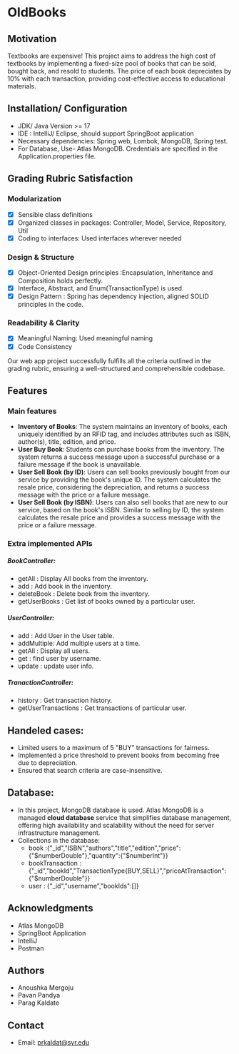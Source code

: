 # OldBooks

## Motivation
Textbooks are expensive! This project aims to address the high cost of textbooks by implementing 
a fixed-size pool of books that can be sold, bought back, and resold to students. The price of 
each book depreciates by 10% with each transaction, providing cost-effective access to educational 
materials.

## Installation/ Configuration
- JDK/ Java Version >= 17
- IDE : IntelliJ/ Eclipse, should support SpringBoot application
- Necessary dependencies: Spring web, Lombok, MongoDB, Spring test.
- For Database, Use- Atlas MongoDB. Credentials are specified in the Application.properties file.

## Grading Rubric Satisfaction

### Modularization
- [x] Sensible class definitions
- [x] Organized classes in packages: Controller, Model, Service, Repository, Util
- [x] Coding to interfaces: Used interfaces wherever needed

### Design & Structure
- [x] Object-Oriented Design principles :Encapsulation, Inheritance and Composition holds perfectly.
- [x] Interface, Abstract, and Enum(TransactionType) is used.
- [x] Design Pattern : Spring has dependency injection, aligned SOLID principles in the code.

### Readability & Clarity
- [x] Meaningful Naming: Used meaningful naming
- [x] Code Consistency

Our web app project successfully fulfills all the criteria outlined in the grading rubric, ensuring a well-structured and comprehensible codebase.

## Features
### Main features
- **Inventory of Books**: The system maintains an inventory of books, each uniquely identified by an RFID tag, and includes attributes such as ISBN, author(s), title, edition, and price.
- **User Buy Book**: Students can purchase books from the inventory. The system returns a success message upon a successful purchase or a failure message if the book is unavailable.
- **User Sell Book (by ID)**: Users can sell books previously bought from our service by providing the book's unique ID. The system calculates the resale price, considering the depreciation, and returns a success message with the price or a failure message.
- **User Sell Book (by ISBN)**: Users can also sell books that are new to our service, based on the book's ISBN. Similar to selling by ID, the system calculates the resale price and provides a success message with the price or a failure message.

### Extra implemented APIs

##### BookController:

- getAll : Display All books from the inventory.
- add : Add book in the inventory.
- deleteBook : Delete book from the inventory.
- getUserBooks : Get list of books owned by a particular user.

##### UserController:

- add : Add User in the User table.
- addMultiple: Add multiple users at a time.
- getAll : Display all users.
- get : find user by username.
- update : update user info.

##### TranactionController:

- history : Get transaction history.
- getUserTransactions : Get transactions of particular user.

## Handeled cases:

- Limited users to a maximum of 5 "BUY" transactions for fairness.
- Implemented a price threshold to prevent books from becoming free due to depreciation.
- Ensured that search criteria are case-insensitive.

## Database:

- In this project, MongoDB database is used. Atlas MongoDB is a managed **cloud database** service that simplifies database management, offering high availability and scalability without the need for server infrastructure management.
- Collections in the database:
  - book :{"_id","ISBN","authors","title","edition","price":{"$numberDouble"},"quantity":{"$numberInt"}}
  - bookTransaction : {"_id","bookId","TransactionType{BUY,SELL}","priceAtTransaction":{"$numberDouble"}}
  - user : {"_id","username","bookIds":[]}

## Acknowledgments

- Atlas MongoDB
- SpringBoot Application
- IntelliJ
- Postman

## Authors

- Anoushka Mergoju
- Pavan Pandya
- Parag Kaldate

## Contact

- Email: prkaldat@syr.edu
